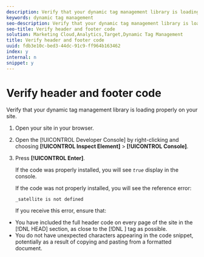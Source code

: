 ```yaml
---
description: Verify that your dynamic tag management library is loading properly on your site.
keywords: dynamic tag management
seo-description: Verify that your dynamic tag management library is loading properly on your site.
seo-title: Verify header and footer code
solution: Marketing Cloud,Analytics,Target,Dynamic Tag Management
title: Verify header and footer code
uuid: fdb3e10c-bed3-44dc-91c9-ff964b163462
index: y
internal: n
snippet: y
---
```


# Verify header and footer code

Verify that your dynamic tag management library is loading properly on your site.

1. Open your site in your browser.
1. Open the [!UICONTROL Developer Console] by right-clicking and choosing **[!UICONTROL Inspect Element]** > **[!UICONTROL Console]**.
1. Press **[!UICONTROL Enter]**.

   If the code was properly installed, you will see *`true`* display in the console.

   If the code was not properly installed, you will see the reference error:

   `_satellite is not defined`

   If you receive this error, ensure that:

* You have included the full header code on every page of the site in the [!DNL HEAD] section, as close to the [!DNL <head>] tag as possible. 
* You do not have unexpected characters appearing in the code snippet, potentially as a result of copying and pasting from a formatted document.

